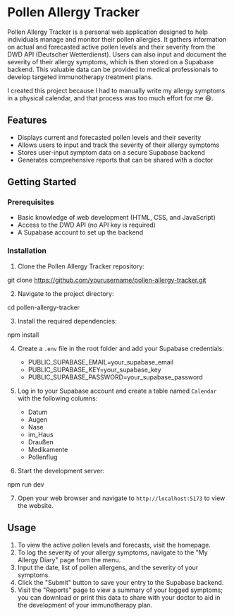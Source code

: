 # Pollen Allergy Tracker

Pollen Allergy Tracker is a personal web application designed to help individuals manage and monitor their pollen allergies. It gathers information on actual and forecasted active pollen levels and their severity from the DWD API (Deutscher Wetterdienst). Users can also input and document the severity of their allergy symptoms, which is then stored on a Supabase backend. This valuable data can be provided to medical professionals to develop targeted immunotherapy treatment plans.

I created this project because I had to manually write my allergy symptoms in a physical calendar, and that process was too much effort for me 😄.

## Features

- Displays current and forecasted pollen levels and their severity
- Allows users to input and track the severity of their allergy symptoms
- Stores user-input symptom data on a secure Supabase backend
- Generates comprehensive reports that can be shared with a doctor

## Getting Started

### Prerequisites

- Basic knowledge of web development (HTML, CSS, and JavaScript)
- Access to the DWD API (no API key is required)
- A Supabase account to set up the backend

### Installation

1. Clone the Pollen Allergy Tracker repository:

git clone https://github.com/yourusername/pollen-allergy-tracker.git

2. Navigate to the project directory:

cd pollen-allergy-tracker

3. Install the required dependencies:

npm install

4. Create a `.env` file in the root folder and add your Supabase credentials:

   - PUBLIC_SUPABASE_EMAIL=your_supabase_email
   - PUBLIC_SUPABASE_KEY=your_supabase_key 
   - PUBLIC_SUPABASE_PASSWORD=your_supabase_password

5. Log in to your Supabase account and create a table named `Calendar` with the following columns:
   - Datum
   - Augen
   - Nase
   - im_Haus
   - Draußen
   - Medikamente
   - Pollenflug

6. Start the development server:

npm run dev

7. Open your web browser and navigate to `http://localhost:5173` to view the website.

## Usage

1. To view the active pollen levels and forecasts, visit the homepage.
2. To log the severity of your allergy symptoms, navigate to the "My Allergy Diary" page from the menu.
3. Input the date, list of pollen allergens, and the severity of your symptoms.
4. Click the "Submit" button to save your entry to the Supabase backend.
5. Visit the "Reports" page to view a summary of your logged symptoms; you can download or print this data to share with your doctor to aid in the development of your immunotherapy plan.

